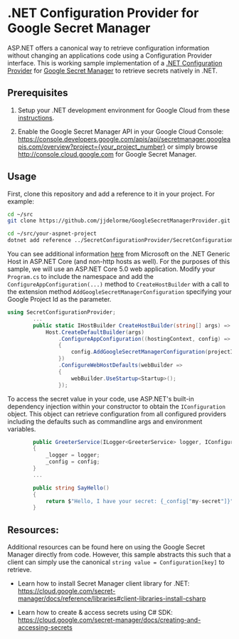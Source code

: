 # .NET Configuration Provider for Google Secret Manager

ASP.NET offers a canonical way to retrieve configuration information without changing an applications code using a Configuration Provider interface.  This is working sample implementation of a [.NET Configuration Provider](https://docs.microsoft.com/en-us/aspnet/core/fundamentals/configuration/?view=aspnetcore-5.0) for [Google Secret Manager](https://cloud.google.com/secret-manager) to retrieve secrets natively in .NET.

## Prerequisites

1. Setup your .NET development environment for Google Cloud from these [instructions](https://cloud.google.com/dotnet/docs/setup).

1. Enable the Google Secret Manager API in your Google Cloud Console: https://console.developers.google.com/apis/api/secretmanager.googleapis.com/overview?project={your_project_number} or simply browse http://console.cloud.google.com for Google Secret Manager.

## Usage

First, clone this repository and add a reference to it in your project.  For example:

```bash
cd ~/src
git clone https://github.com/jjdelorme/GoogleSecretManagerProvider.git

cd ~/src/your-aspnet-project
dotnet add reference ../SecretConfigurationProvider/SecretConfigurationProvider.csproj
```

You can see additional information [here](https://docs.microsoft.com/en-us/aspnet/core/fundamentals/host/generic-host?view=aspnetcore-5.0) from Microsoft on the .NET Generic Host in ASP.NET Core (and non-http hosts as well).  For the purposes of this sample, we will use an ASP.NET Core 5.0 web application.  Modify your ```Program.cs``` to include the namespace and add the ```ConfigureAppConfiguration(...)``` method to  ```CreateHostBuilder``` with a call to the extension method ```AddGoogleSecretManagerConfiguration``` specifying your Google Project Id as the parameter. 

```csharp
using SecretConfigurationProvider;
        ...
        public static IHostBuilder CreateHostBuilder(string[] args) =>
            Host.CreateDefaultBuilder(args)
                .ConfigureAppConfiguration((hostingContext, config) =>
                {
                    config.AddGoogleSecretManagerConfiguration(projectId: "my-google-projectid");
                })            
                .ConfigureWebHostDefaults(webBuilder =>
                {
                    webBuilder.UseStartup<Startup>();
                });
```
To access the secret value in your code, use ASP.NET's built-in dependency injection within your constructor to obtain the ```IConfiguration``` object.  This object can retrieve configuration from all configured providers including the defaults such as commandline args and environment variables.

```csharp
        public GreeterService(ILogger<GreeterService> logger, IConfiguration config)
        {
            _logger = logger;
            _config = config;
        }
        ...

        public string SayHello()
        {
            return $"Hello, I have your secret: {_config["my-secret"]}";
        }
```


## Resources:

Additional resources can be found here on using the Google Secret Manager directly from code.  However, this sample abstracts this such that a client can simply use the canonical ```string value = Configuration[key]``` to retrieve.

- Learn how to install Secret Manager client library for .NET: 
https://cloud.google.com/secret-manager/docs/reference/libraries#client-libraries-install-csharp

- Learn how to create & access secrets using C# SDK:
https://cloud.google.com/secret-manager/docs/creating-and-accessing-secrets